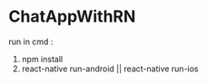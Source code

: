 # ChatAppWithRN
run in cmd :
  1. npm install
  2. react-native run-android || react-native run-ios
